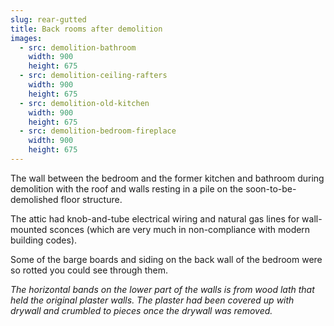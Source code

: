 ```yaml
---
slug: rear-gutted
title: Back rooms after demolition
images:
  - src: demolition-bathroom
    width: 900
    height: 675
  - src: demolition-ceiling-rafters
    width: 900
    height: 675
  - src: demolition-old-kitchen
    width: 900
    height: 675
  - src: demolition-bedroom-fireplace
    width: 900
    height: 675
---
```

The wall between the bedroom and the former kitchen and bathroom during demolition with the roof and walls resting in a pile on the soon-to-be-demolished floor structure.

The attic had knob-and-tube electrical wiring and natural gas lines for wall-mounted sconces (which are very much in non-compliance with modern building codes).

Some of the barge boards and siding on the back wall of the bedroom were so rotted you could see through them.

_The horizontal bands on the lower part of the walls is from wood lath that held the original plaster walls. The plaster had been covered up with drywall and crumbled to pieces once the drywall was removed._


